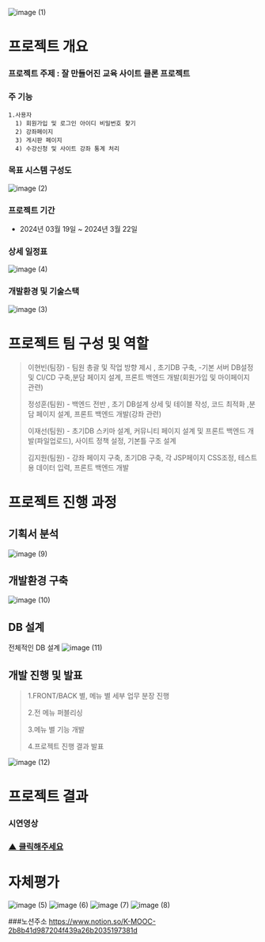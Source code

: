 
![image (1)](https://github.com/HyunBeenL/Chproject4/assets/122505474/b24f8c0a-280e-4b69-b0c1-b8e10c587e10)


# 프로젝트 개요
### 프로젝트 주제 : 잘 만들어진 교육 사이트 클론 프로젝트 
### 주 기능 
```
1.사용자
  1) 회원가입 및 로그인 아이디 비밀번호 찾기
  2) 강좌페이지
  3) 게시판 페이지
  4) 수강신청 및 사이트 강좌 통계 처리
```
### 목표 시스템 구성도
![image (2)](https://github.com/HyunBeenL/Chproject4/assets/122505474/b6f6ef26-b7f9-4a8b-8504-306815b276e2)

### 프로젝트 기간
- 2024년 03월 19일 ~ 2024년 3월 22일
### 상세 일정표
![image (4)](https://github.com/HyunBeenL/Chproject4/assets/122505474/97fece23-38da-4206-8106-e80fe92ee0fa)
### 개발환경 및 기술스택
![image (3)](https://github.com/HyunBeenL/Chproject4/assets/122505474/ccecf599-e5dc-4366-87b6-cbedde894209)



# 프로젝트 팀 구성 및 역할
>이현빈(팀장) - 팀원 총괄 및 작업 방향 제시 , 초기DB 구축, -기본 서버 DB설정 및 CI/CD 구축,분담 페이지 설계, 프론트 백엔드 개발(회원가입 및 마이페이지 관련)
>
>정성훈(팀원) - 백엔드 전반 , 초기 DB설계 상세 및 테이블 작성, 코드 최적화 ,분담 페이지 설계, 프론트 백엔드 개발(강좌 관련)
>
>이재선(팀원) - 초기DB 스키마 설계, 커뮤니티 페이지 설계 및 프론트 백엔드 개발(파일업로드), 사이트 정책 설정, 기본틀 구조 설계
>
>김지원(팀원) - 강좌 페이지 구축, 초기DB 구축, 각 JSP페이지 CSS조정, 테스트용 데이터 입력, 프론트 백엔드 개발
>


# 프로젝트 진행 과정

## 기획서 분석
![image (9)](https://github.com/HyunBeenL/Chproject4/assets/122505474/88f13150-2e93-4ef5-9cdc-c97c398f8093)

## 개발환경 구축
![image (10)](https://github.com/HyunBeenL/Chproject4/assets/122505474/1227f4af-e2f4-4b88-aa80-dd3a9502df36)

## DB 설계
전체적인 DB 설계
![image (11)](https://github.com/HyunBeenL/Chproject4/assets/122505474/43edeee8-d3ee-47e9-ad5c-68a429648e33)

## 개발 진행 및 발표
>1.FRONT/BACK 별, 메뉴 별 세부 업무 분장 진행
>
>2.전 메뉴 퍼블리싱
>
>3.메뉴 별 기능 개발
>
>4.프로젝트 진행 결과 발표


![image (12)](https://github.com/HyunBeenL/Chproject4/assets/122505474/d6dad381-0bdb-4ea4-afd3-b35fab33dc84)

# 프로젝트 결과

### 시연영상


### [▲ 클릭해주세요](https://www.youtube.com/watch?v=yZLpf4daZLA)

# 자체평가

![image (5)](https://github.com/HyunBeenL/Chproject4/assets/122505474/19075465-01e8-4e26-8464-caec5f60c5a3)
![image (6)](https://github.com/HyunBeenL/Chproject4/assets/122505474/8dc24f49-74aa-4468-8c4c-fb3745c959b7)
![image (7)](https://github.com/HyunBeenL/Chproject4/assets/122505474/2f4d5370-ada4-4600-b741-7d90c6538103)
![image (8)](https://github.com/HyunBeenL/Chproject4/assets/122505474/9edb3b04-ae47-40bf-bded-8210c34dab75)





###노션주소
<https://www.notion.so/K-MOOC-2b8b41d987204f439a26b2035197381d>














